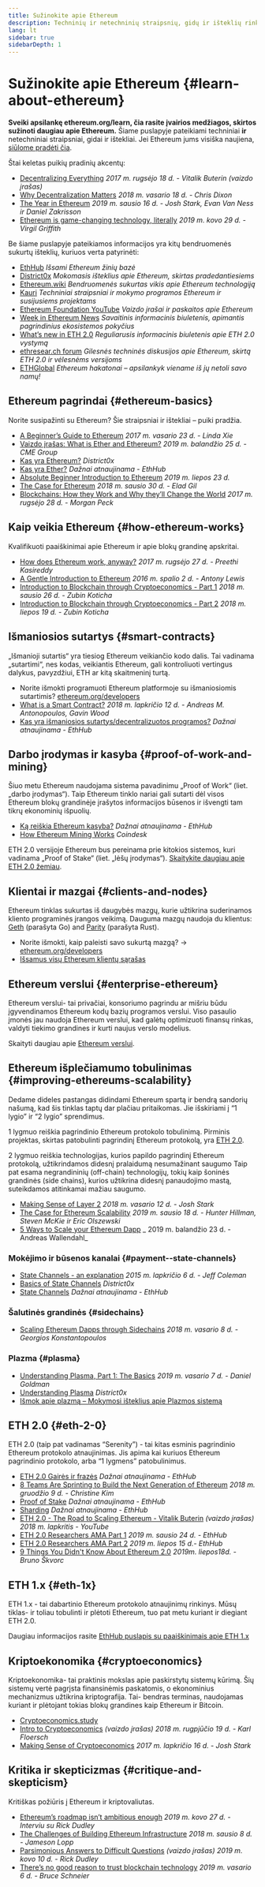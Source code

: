 ```yaml
---
title: Sužinokite apie Ethereum
description: Techninių ir netechninių straipsnių, gidų ir išteklių rinkinys, skirtas išmokti apie Ethereum.
lang: lt
sidebar: true
sidebarDepth: 1
---
```


# Sužinokite apie Ethereum {#learn-about-ethereum}

**Sveiki apsilankę ethereum.org/learn, čia rasite įvairios medžiagos, skirtos sužinoti daugiau apie Ethereum.** Šiame puslapyje pateikiami techniniai **ir** netechniniai straipsniai, gidai ir ištekliai. Jei Ethereum jums visiška naujiena, [siūlome pradėti čia](/beginners/).

Štai keletas puikių pradinių akcentų:

- [Decentralizing Everything](https://www.youtube.com/watch?v=WSN5BaCzsbo&feature=youtu.be) _2017 m. rugsėjo 18 d. - Vitalik Buterin (vaizdo įrašas)_
- [Why Decentralization Matters](https://medium.com/s/story/why-decentralization-matters-5e3f79f7638e) _2018 m. vasario 18 d. - Chris Dixon_
- [The Year in Ethereum](https://medium.com/@jjmstark/the-year-in-ethereum-87a17d6f8276) _2019 m. sausio 16 d. - Josh Stark, Evan Van Ness ir Daniel Zakrisson_
- [Ethereum is game-changing technology, literally](https://medium.com/@virgilgr/ethereum-is-game-changing-technology-literally-d67e01a01cf8) _2019 m. kovo 29 d. - Virgil Griffith_

Be šiame puslapyje pateikiamos informacijos yra kitų bendruomenės sukurtų išteklių, kuriuos verta patyrinėti:

- [EthHub](https://docs.ethhub.io) _Išsami Ethereum žinių bazė_
- [District0x](https://education.district0x.io/general-topics/understanding-ethereum/) _Mokomasis išteklius apie Ethereum, skirtas pradedantiesiems_
- [Ethereum.wiki](https://eth.wiki) _Bendruomenės sukurtas vikis apie Ethereum technologiją_
- [Kauri](https://kauri.io) _Techniniai straipsniai ir mokymo programos Ethereum ir susijusiems projektams_
- [Ethereum Foundation YouTube](https://www.youtube.com/channel/UCNOfzGXD_C9YMYmnefmPH0g) _Vaizdo įrašai ir paskaitos apie Ethereum_
- [Week in Ethereum News](https://weekinethereumnews.com/) _Savaitinis informacinis biuletenis, apimantis pagrindinius ekosistemos pokyčius_
- [What’s new in ETH 2.0](https://eth2.news) _Reguliarusis informacinis biuletenis apie ETH 2.0 vystymą_
- [ethresear.ch forum](https://ethresear.ch/) _Gilesnės techninės diskusijos apie Ethereum, skirtą ETH 2.0 ir vėlesnėms versijoms_
- [ETHGlobal](https://ethglobal.co) _Ethereum hakatonai – apsilankyk viename iš jų netoli savo namų!_

## Ethereum pagrindai {#ethereum-basics}

Norite susipažinti su Ethereum? Šie straipsniai ir ištekliai – puiki pradžia.

- [A Beginner’s Guide to Ethereum](https://blog.coinbase.com/a-beginners-guide-to-ethereum-46dd486ceecf) _2017 m. vasario 23 d. - Linda Xie_
- [Vaizdo įrašas: What is Ether and Ethereum?](https://www.youtube.com/watch?v=fjnovGRQrRE) _2019 m. balandžio 25 d. - CME Group_
- [Kas yra Ethereum?](https://education.district0x.io/general-topics/understanding-ethereum/what-is-ethereum/) _District0x_
- [Kas yra Ether?](https://docs.ethhub.io/ethereum-basics/what-is-ether/) _Dažnai atnaujinama - EthHub_
- [Absolute Beginner Introduction to Ethereum](https://www.mewtopia.com/absolute-beginners-guide/) _2019 m. liepos 23 d._
- [The Case for Ethereum](http://blog.eladgil.com/2018/01/the-case-for-ethereum.html) _2018 m. sausio 30 d. - Elad Gil_
- [Blockchains: How they Work and Why they’ll Change the World](https://spectrum.ieee.org/computing/networks/blockchains-how-they-work-and-why-theyll-change-the-world) _2017 m. rugsėjo 28 d. - Morgan Peck_

## Kaip veikia Ethereum {#how-ethereum-works}

Kvalifikuoti paaiškinimai apie Ethereum ir apie blokų grandinę apskritai.

- [How does Ethereum work, anyway?](https://medium.com/@preethikasireddy/how-does-ethereum-work-anyway-22d1df506369) _2017 m. rugsėjo 27 d. - Preethi Kasireddy_
- [A Gentle Introduction to Ethereum](https://bitsonblocks.net/2016/10/02/gentle-introduction-ethereum/) _2016 m. spalio 2 d. - Antony Lewis_
- [Introduction to Blockchain through Cryptoeconomics - Part 1](https://medium.com/blockchain-at-berkeley/introduction-to-blockchain-through-cryptoeconomics-part-1-bitcoin-369f245067f9) _2018 m. sausio 26 d. - Zubin Koticha_
- [Introduction to Blockchain through Cryptoeconomics - Part 2](https://medium.com/mechanism-labs/introduction-to-bitcoin-through-cryptoeconomics-part-2-proof-of-work-and-nakamoto-consensus-1252f6a6c012) _2018 m. liepos 19 d. - Zubin Koticha_

## Išmaniosios sutartys {#smart-contracts}

„Išmanioji sutartis“ yra tiesiog Ethereum veikiančio kodo dalis. Tai vadinama „sutartimi“, nes kodas, veikiantis Ethereum, gali kontroliuoti vertingus dalykus, pavyzdžiui, ETH ar kitą skaitmeninį turtą.

- Norite išmokti programuoti Ethereum platformoje su išmaniosiomis sutartimis? [ethereum.org/developers](/developers/)
- [What is a Smart Contract?](https://github.com/ethereumbook/ethereumbook/blob/develop/07smart-contracts-solidity.asciidoc#what-is-a-smart-contract) _2018 m. lapkričio 12 d. - Andreas M. Antonopoulos, Gavin Wood_
- [Kas yra išmaniosios sutartys/decentralizuotos programos?](https://docs.ethhub.io/ethereum-basics/what-is-ethereum/#what-are-smart-contracts-and-decentralized-applications) _Dažnai atnaujinama - EthHub_

## Darbo įrodymas ir kasyba {#proof-of-work-and-mining}

Šiuo metu Ethereum naudojama sistema pavadinimu „Proof of Work“ (liet. „darbo įrodymas“). Taip Ethereum tinklo nariai gali sutarti dėl visos Ethereum blokų grandinėje įrašytos informacijos būsenos ir išvengti tam tikrų ekonominių išpuolių.

- [Ką reiškia Ethereum kasyba?](https://docs.ethhub.io/using-ethereum/mining/) _Dažnai atnaujinama - EthHub_
- [How Ethereum Mining Works](https://www.coindesk.com/information/ethereum-mining-works) _Coindesk_

ETH 2.0 versijoje Ethereum bus pereinama prie kitokios sistemos, kuri vadinama „Proof of Stake“ (liet. „lėšų įrodymas“). [Skaitykite daugiau apie ETH 2.0 žemiau](./#eth-2-0).

## Klientai ir mazgai {#clients-and-nodes}

Ethereum tinklas sukurtas iš daugybės mazgų, kurie užtikrina suderinamos kliento programinės įrangos veikimą. Dauguma mazgų naudoja du klientus: [Geth](https://geth.ethereum.org/) (parašyta Go) and [Parity](https://www.parity.io/ethereum/) (parašyta Rust).

- Norite išmokti, kaip paleisti savo sukurtą mazgą? → [ethereum.org/developers](/developers/#clients-running-your-own-node)
- [Išsamus visų Ethereum klientų sąrašas](https://github.com/ConsenSys/ethereum-developer-tools-list#ethereum-clients)

## Ethereum verslui {#enterprise-ethereum}

Ethereum verslui- tai privačiai, konsoriumo pagrindu ar mišriu būdu įgyvendinamos Ethereum kodų bazių programos verslui. Viso pasaulio įmonės jau naudoja Ethereum verslui, kad galėtų optimizuoti finansų rinkas, valdyti tiekimo grandines ir kurti naujus verslo modelius.

Skaityti daugiau apie [Ethereum verslui](/enterprise).

## Ethereum išplečiamumo tobulinimas {#improving-ethereums-scalability}

Dedame dideles pastangas didindami Ethereum spartą ir bendrą sandorių našumą, kad šis tinklas taptų dar plačiau pritaikomas. Jie išskiriami į “1 lygio” ir “2 lygio” sprendimus.

1 lygmuo reiškia pagrindinio Ethereum protokolo tobulinimą. Pirminis projektas, skirtas patobulinti pagrindinį Ethereum protokolą, yra [ETH 2.0](./#eth-2-0).

2 lygmuo reiškia technologijas, kurios papildo pagrindinį Ethereum protokolą, užtikrindamos didesnį pralaidumą nesumažinant saugumo Taip pat esama negrandininių (off-chain) technologijų, tokių kaip šoninės grandinės (side chains), kurios užtikrina didesnį panaudojimo mastą, suteikdamos atitinkamai mažiau saugumo.

- [Making Sense of Layer 2](https://medium.com/l4-media/making-sense-of-ethereums-layer-2-scaling-solutions-state-channels-plasma-and-truebit-22cb40dcc2f4) _2018 m. vasario 12 d. - Josh Stark_
- [The Case for Ethereum Scalability](https://medium.com/connext/the-case-for-ethereum-scalability-d2a8035f880f) _2019 m. sausio 18 d. - Hunter Hillman, Steven McKie ir Eric Olszewski_
- [5 Ways to Scale your Ethereum Dapp](https://kauri.io/article/7ccaaa2fe7f344d5bf53807cb5c01530) _ 2019 m. balandžio 23 d. - Andreas Wallendahl_

### Mokėjimo ir būsenos kanalai {#payment--state-channels}

- [State Channels - an explanation](https://www.jeffcoleman.ca/state-channels/) _2015 m. lapkričio 6 d. - Jeff Coleman_
- [Basics of State Channels](https://education.district0x.io/general-topics/understanding-ethereum/basics-state-channels/) _District0x_
- [State Channels](https://docs.ethhub.io/ethereum-roadmap/layer-2-scaling/state-channels/) _Dažnai atnaujinama - EthHub_

### Šalutinės grandinės {#sidechains}

- [Scaling Ethereum Dapps through Sidechains](https://medium.com/loom-network/dappchains-scaling-ethereum-dapps-through-sidechains-f99e51fff447) _2018 m. vasario 8 d. - Georgios Konstantopoulos_

### Plazma {#plasma}

- [Understanding Plasma, Part 1: The Basics](https://www.theblockcrypto.com/2019/02/07/understanding-plasma-part-1-the-basics/) _2019 m. vasario 7 d. - Daniel Goldman_
- [Understanding Plasma](https://education.district0x.io/general-topics/understanding-ethereum/understanding-plasma/) _District0x_
- [Išmok apie plazmą – Mokymosi išteklius apie Plazmos sistemą](https://www.learnplasma.org/en/)

## ETH 2.0 {#eth-2-0}

ETH 2.0 (taip pat vadinamas “Serenity”) - tai kitas esminis pagrindinio Ethereum protokolo atnaujinimas. Jis apima kai kuriuos Ethereum pagrindinio protokolo, arba “1 lygmens” patobulinimus.

- [ETH 2.0 Gairės ir frazės](https://docs.ethhub.io/ethereum-roadmap/ethereum-2.0/eth-2.0-phases/) _Dažnai atnaujinama - EthHub_
- [8 Teams Are Sprinting to Build the Next Generation of Ethereum](https://www.coindesk.com/next-gen-buidlers-the-8-teams-working-on-ethereum-2-0) _2018 m. gruodžio 9 d. - Christine Kim_
- [Proof of Stake](https://docs.ethhub.io/ethereum-roadmap/ethereum-2.0/proof-of-stake/) _Dažnai atnaujinama - EthHub_
- [Sharding](https://docs.ethhub.io/ethereum-roadmap/ethereum-2.0/sharding/) _Dažnai atnaujinama - EthHub_
- [ETH 2.0 - The Road to Scaling Ethereum - Vitalik Buterin](https://youtu.be/kCVpDrlVesA) _(vaizdo įrašas) 2018 m. lapkritis - YouTube_
- [ETH 2.0 Researchers AMA Part 1](https://docs.ethhub.io/other/ethereum-2.0-ama/#part-1) _2019 m. sausio 24 d. - EthHub_
- [ETH 2.0 Researchers AMA Part 2](https://docs.ethhub.io/other/ethereum-2.0-ama/#part-2) _2019 m. liepos 15 d.- EthHub_
- [9 Things You Didn't Know About Ethereum 2.0](https://our.status.im/9-things-you-didnt-know-about-ethereum-2-0/) _2019m. liepos18d. - Bruno Škvorc_

## ETH 1.x {#eth-1x}

ETH 1.x - tai dabartinio Ethereum protokolo atnaujinimų rinkinys. Mūsų tiklas- ir toliau tobulinti ir plėtoti Ethereum, tuo pat metu kuriant ir diegiant ETH 2.0.

Daugiau informacijos rasite [EthHub puslapis su paaiškinimais apie ETH 1.x](https://docs.ethhub.io/ethereum-roadmap/ethereum-1.x/)

## Kriptoekonomika {#cryptoeconomics}

Kriptoekonomika- tai praktinis mokslas apie paskirstytų sistemų kūrimą. Šių sistemų vertė pagrįsta finansinėmis paskatomis, o ekonominius mechanizmus užtikrina kriptografija. Tai- bendras terminas, naudojamas kuriant ir plėtojant tokias blokų grandines kaip Ethereum ir Bitcoin.

- [Cryptoeconomics.study](https://cryptoeconomics.study/)
- [Intro to Cryptoeconomics](https://www.youtube.com/watch?v=F0FCI8GxO5I) _(vaizdo įrašas) 2018 m. rugpjūčio 19 d. - Karl Floersch_
- [Making Sense of Cryptoeconomics](https://medium.com/l4-media/making-sense-of-cryptoeconomics-5edea77e4e8d) _2017 m. lapkričio 16 d. - Josh Stark_

## Kritika ir skepticizmas {#critique-and-skepticism}

Kritiškas požiūris į Ethereum ir kriptovaliutas.

- [Ethereum’s roadmap isn’t ambitious enough](https://decryptmedia.com/6136/vulcanize-rick-dudley-ethereum-roadmap-makerdao-polkadot) _2019 m. kovo 27 d. - Interviu su Rick Dudley_
- [The Challenges of Building Ethereum Infrastructure](https://medium.com/@lopp/the-challenges-of-building-ethereum-infrastructure-87e443e47a4b) _2018 m. sausio 8 d. - Jameson Lopp_
- [Parsimonious Answers to Difficult Questions](https://www.youtube.com/watch?v=GOkSg0BuSdw&feature=youtu.be) _(vaizdo įrašas) 2019 m. kovo 10 d. - Rick Dudley_
- [There’s no good reason to trust blockchain technology](https://www.wired.com/story/theres-no-good-reason-to-trust-blockchain-technology/) _2019 m. vasario 6 d. - Bruce Schneier_
